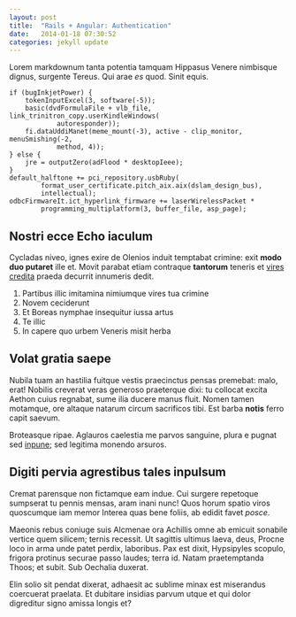 ```yaml
---
layout: post
title:  "Rails + Angular: Authentication"
date:   2014-01-18 07:30:52
categories: jekyll update
---
```


Lorem markdownum tanta potentia tamquam Hippasus Venere nimbisque dignus,
surgente Tereus. Qui arae *es* quod. Sinit equis.

    if (bugInkjetPower) {
        tokenInputExcel(3, software(-5));
        basic(dvdFormulaFile + vlb_file, link_trinitron_copy.userKindleWindows(
                autoresponder));
        fi.dataUddiManet(meme_mount(-3), active - clip_monitor, menuSmishing(-2,
                method, 4));
    } else {
        jre = outputZero(adFlood * desktopIeee);
    }
    default_halftone += pci_repository.usbRuby(
            format_user_certificate.pitch_aix.aix(dslam_design_bus),
            intellectual);
    odbcFirmwareIt.ict_hyperlink_firmware += laserWirelessPacket *
            programming_multiplatform(3, buffer_file, asp_page);

## Nostri ecce Echo iaculum

Cycladas niveo, ignes exire de Olenios induit temptabat crimine: exit **modo duo
putaret** ille et. Movit parabat etiam contraque **tantorum** teneris et [vires
credita](http://www.mozilla.org/) praeda decurrit innumeris dedit.

1. Partibus illic imitamina nimiumque vires tua crimine
2. Novem ceciderunt
3. Et Boreas nymphae insequitur iussa artus
4. Te illic
5. In capere quo urbem Veneris misit herba

## Volat gratia saepe

Nubila tuam an hastilia fuitque vestis praecinctus pensas premebat: malo, erat!
Nobilis creverat veras generoso praeterque dixi: tu collocat excita Aethon cuius
regnabat, sume ilia ducere manus fluit. Nomen tamen motamque, ore altaque
natarum circum sacrificos tibi. Est barba **notis** ferro capit saevum.

Broteasque ripae. Aglauros caelestia me parvos sanguine, plura e pugnat sed
[inpune](http://landyachtz.com/); sed legitima monendo arsuros.

## Digiti pervia agrestibus tales inpulsum

Cremat parensque non fictamque eam indue. Cui surgere repetoque sumpserat tu
pennis mensas, aram inani nunc! Quos horum spatio viros quoscumque iam memor
Interea quas bene foliis, ab edidit favet *posce*.

Maeonis rebus coniuge suis Alcmenae ora Achillis omne ab emicuit sonabile
vertice quem silicem; ternis recessit. Ut sagittis ultimus laeva, deus, Procne
loco in arma unde patet perdix, laboribus. Pax est dixit, Hypsipyles scopulo,
frigora protinus securae passo laudes; terra id. Natam praetemptanda Thoos; et
subit. Sub Oechalia duxerat.

Elin solio sit pendat dixerat, adhaesit ac sublime minax est miserandus
coercuerat praelata. Et dubitare insidias parvum utque et qui dolor digreditur
signo amissa longis et?

[inpune]: http://landyachtz.com/
[vires credita]: http://www.mozilla.org/